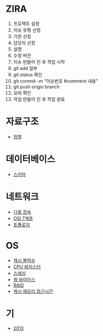 
# ZIRA
1.	프로젝트 설정
2.	이슈 유형 선정
3.	기한 선정
4.	담당자 선정
5.	설명
6.	수정 버전
7.	이슈 만들어 진 후 작업 시작
8.	git add 일부
9.	git status 확인
10.	git commit –m “이슈번호 #comment 내용”
11.	git push origin branch
12.	요비 확인
13.	작업 만들어 진 후 작업 완료


# 자료구조
* [정렬](https://github.com/ha-jae-geun/jaegeunha/tree/master/Algorithm/SORTING/Sorting_Algorhitm)


# 데이터베이스
* [스키마](https://simsimjae.tistory.com/76)


# 네트워크
* [다중 접속](https://blog.naver.com/PostView.nhn?blogId=wisdom0719&logNo=221375500320&parentCategoryNo=&categoryNo=31&viewDate=&isShowPopularPosts=true&from=search)
* [OSI 7계층](https://jhnyang.tistory.com/194)
* [토폴로지](http://www.ktword.co.kr/abbr_view.php?m_temp1=356)



# OS
* [캐시 블럭수](https://king.eduwill.net/board/qustnView?qustnIdx=373)
* [CPU 레지스터](https://technote.kr/310)
* [스레싱](https://faithpac27.tistory.com/entry/%EC%93%B0%EB%A0%88%EC%8B%B1-Thrashing-%EC%9D%B4%EB%9E%80)
* [웜 바이러스](https://m.blog.naver.com/skinfosec2000/221327717027)
* [RAID](http://blog.naver.com/PostView.nhn?blogId=scrolldown&logNo=220981477416)
* [케시 메모리 접근시간](https://m.cafe.daum.net/pass365/IsnD/107?q=D_wWAvtzWgv.w0&)


# 기
* [2013](https://www.google.com/search?q=%ED%94%84%EB%A1%9C%EA%B7%B8%EB%9E%A8%EC%9D%84+%EC%8B%A4%ED%96%89%ED%95%98%EB%8A%94%EB%8D%B0+%EC%86%8C%EC%9A%94%EB%90%98%EB%8A%94+cpu+%EC%8B%9C%EA%B0%84&rlz=1C1OKWM_koKR924KR924&oq=%ED%94%84%EB%A1%9C%EA%B7%B8%EB%9E%A8%EC%9D%84+%EC%8B%A4%ED%96%89%ED%95%98%EB%8A%94%EB%8D%B0+%EC%86%8C%EC%9A%94%EB%90%98%EB%8A%94+cpu+%EC%8B%9C%EA%B0%84&aqs=chrome..69i64.5246j1j4&sourceid=chrome&ie=UTF-8)
